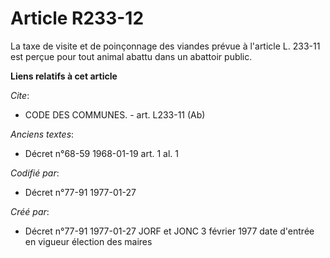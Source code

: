 # Article R233-12

La taxe de visite et de poinçonnage des viandes prévue à l'article L. 233-11 est perçue pour tout animal abattu dans un
abattoir public.

**Liens relatifs à cet article**

_Cite_:

  - CODE DES COMMUNES. - art. L233-11 (Ab)

_Anciens textes_:

  - Décret n°68-59 1968-01-19 art. 1 al. 1

_Codifié par_:

  - Décret n°77-91 1977-01-27

_Créé par_:

  - Décret n°77-91 1977-01-27 JORF et JONC 3 février 1977 date d'entrée en vigueur élection des maires
